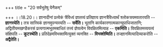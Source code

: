+++
title = "20 सर्वभूतेषु येनैकम्"

+++
।।18.20।। ज्ञानादीनां प्रत्येकं त्रैविध्यं ज्ञातव्यं प्रतिज्ञाय
ज्ञानत्रैविध्यार्थं श्लोकत्रयमवतारयति -- **ज्ञानस्येति।** तत्र
सात्त्विकं ज्ञानमुपन्यस्यति -- **सर्वेति।** भूतानि
कार्यकारणात्मकान्युपाधिजातानि; अद्वितीयमखण्डैकरसं प्रत्यगात्मभूतमबाधितं
तत्त्वं ज्ञेयत्वेन विवक्षितमित्याह -- **एकमिति।** विवक्षितमव्ययत्वं
संक्षिपति -- **कूटस्थेति।** प्रतिदेहमविभक्तमित्युक्तं व्यनक्ति --
**विभक्तेष्विति।** तज्ज्ञानमित्यादिव्याकरोति -- **अद्वैतेति।**
